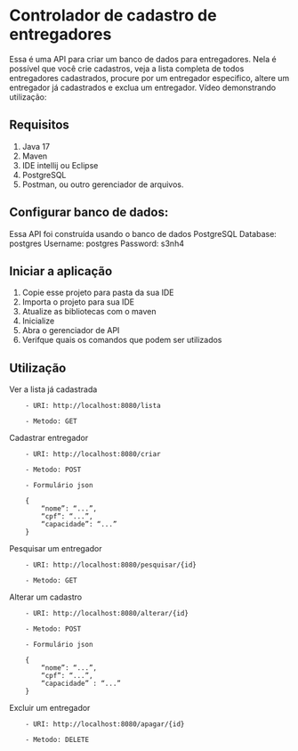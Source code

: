 # Controlador de cadastro de entregadores
Essa é uma API para criar um banco de dados para entregadores. Nela é possível que você crie cadastros, veja a lista completa de todos entregadores cadastrados, procure por um entregador especifico, altere um entregador já cadastrados e exclua um entregador.
Vídeo demonstrando utilização: 

## Requisitos
1. Java 17
2. Maven
3. IDE intellij ou Eclipse
4. PostgreSQL
5. Postman, ou outro gerenciador de arquivos.

## Configurar banco de dados:
Essa API foi construída usando o banco de dados PostgreSQL
		Database: postgres
		Username: postgres
		Password: s3nh4

## Iniciar a aplicação
1. Copie esse projeto para pasta da sua IDE
2. Importa o projeto para sua IDE
3. Atualize as bibliotecas com o maven
4. Inicialize
5. Abra o gerenciador de API
6. Verifque quais os comandos que podem ser utilizados

## Utilização
Ver a lista já cadastrada

        - URI: http://localhost:8080/lista
	
        - Metodo: GET

Cadastrar entregador

        - URI: http://localhost:8080/criar
	
        - Metodo: POST
	
        - Formulário json
	
        {
	        “nome”: “...”,
	        “cpf”: “...”,
	        “capacidade”: “...”
        }

Pesquisar um entregador

        - URI: http://localhost:8080/pesquisar/{id}
	
        - Metodo: GET

Alterar um cadastro

        - URI: http://localhost:8080/alterar/{id}
	
        - Metodo: POST
	
        - Formulário json
	
        {
	        “nome”: “...”,
	        “cpf”: “...”,
	        “capacidade” : “...”
        }

Excluir um entregador

        - URI: http://localhost:8080/apagar/{id}
	
        - Metodo: DELETE



